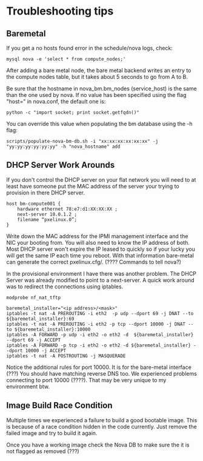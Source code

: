 Troubleshooting tips
====================

Baremetal
---------

If you get a no hosts found error in the schedule/nova logs, check:

    mysql nova -e 'select * from compute_nodes;'

After adding a bare metal node, the bare metal backend writes an entry to the
compute nodes table, but it takes about 5 seconds to go from A to B.


Be sure that the hostname in nova_bm.bm_nodes (service_host) is the same than
the one used by nova. If no value has been specified using the flag "host=" in 
nova.conf, the default one is:

    python -c "import socket; print socket.getfqdn()"

You can override this value when populating the bm database using the -h flag:

    scripts/populate-nova-bm-db.sh -i "xx:xx:xx:xx:xx:xx" -j "yy:yy:yy:yy:yy:yy" -h "nova_hostname" add
        
## DHCP Server Work Arounds


If you don't control the DHCP server on your flat network you will 
need to at least have someone put the MAC address of the server
your trying to provision in there DHCP server.

    host bm-compute001 {
        hardware ethernet 78:e7:d1:XX:XX:XX ;
        next-server 10.0.1.2 ;
        filename “pxelinux.0”;
    }    

Write down the MAC address for the IPMI management interface and 
the NIC your booting from.  You will also need to know the IP address of both. 
Most DHCP server won't expire the IP leased to quickly so if your lucky you will get the same IP each time you reboot.  With that information bare-metal can 
generate the correct pxelinux.cfg/<file>. (???? Commands to tell nova?)

In the provisional environment I have there was another problem. The DHCP Server was already modified to point to a next-server. A quick work around was to redirect the connections using iptables.

    modprobe nf_nat_tftp

    baremetal_installer="<ip address>/<mask>"
    iptables -t nat -A PREROUTING -i eth2  -p udp --dport 69 -j DNAT --to ${baremetal_installer}:69
    iptables -t nat -A PREROUTING -i eth2 -p tcp --dport 10000 -j DNAT --to ${baremetal_installer}:10000
    iptables -A FORWARD -p udp -i eth2 -o eth2 -d  ${baremetal_installer} --dport 69 -j ACCEPT
    iptables -A FORWARD -p tcp -i eth2 -o eth2 -d ${baremetal_installer} --dport 10000 -j ACCEPT
    iptables -t nat -A POSTROUTING -j MASQUERADE

Notice the additional rules for port 10000. It is for the bare-metal interface (???) You should have matching reverse DNS too. We experienced problems connecting to port 10000 (????). That may be very unique to my environment btw.

## Image Build Race Condition


Multiple times we experienced a failure to build a good bootable image. This is because of a race condition hidden in the code currently. Just remove the failed image and try to build it again. 

Once you have a working image check the Nova DB to make sure the it is not flagged as removed (???) 





